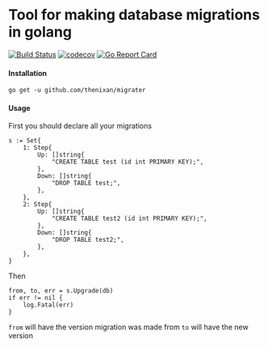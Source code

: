 # Tool for making database migrations in golang

[![Build Status](https://travis-ci.org/thenixan/migrater.svg?branch=master)](https://travis-ci.org/thenixan/migrater) 
[![codecov](https://codecov.io/gh/thenixan/migrater/branch/master/graph/badge.svg)](https://codecov.io/gh/thenixan/migrater)
[![Go Report Card](https://goreportcard.com/badge/github.com/thenixan/migrater)](https://goreportcard.com/report/github.com/thenixan/migrater)

#### Installation
```
go get -u github.com/thenixan/migrater
```

#### Usage

First you should declare all your migrations
```gotemplate
s := Set{
	1: Step{
		Up: []string{
			"CREATE TABLE test (id int PRIMARY KEY);",
		},
		Down: []string{
			"DROP TABLE test;",
		},
	},
	2: Step{
		Up: []string{
			"CREATE TABLE test2 (id int PRIMARY KEY);",
		},
		Down: []string{
			"DROP TABLE test2;",
		},
	},
}
```

Then
```gotemplate
from, to, err = s.Upgrade(db)
if err != nil {
	log.Fatal(err)
}
```

`from` will have the version migration was made from
`to` will have the new version